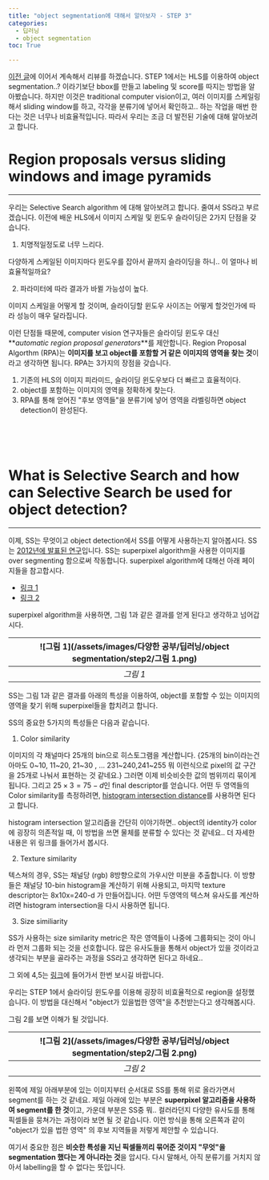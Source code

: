 ```yaml
---
title: "object segmentation에 대해서 알아보자 - STEP 3"
categories:
  - 딥러닝
  - object segmentation
toc: True

---
```


[이전 글](https://yhyuntak.github.io/%EB%94%A5%EB%9F%AC%EB%8B%9D/object%20segmentation/object-segmentation%EC%97%90-%EB%8C%80%ED%95%B4%EC%84%9C-%EC%95%8C%EC%95%84%EB%B3%B4%EC%9E%90-STEP-1/)에 이어서 계속해서 리뷰를 하겠습니다.
STEP 1에서는 HLS를 이용하여 object segmentation..? 이라기보단 bbox를 만들고 labeling 및 score를 따지는 방법을 알아봤습니다.
하지만 이것은 traditional computer vision이고, 여러 이미지를 스케일링해서 sliding window를 하고, 각각을 분류기에 넣어서 확인하고.. 하는 작업을 매번 한다는 것은 너무나 비효율적입니다.
따라서 우리는 조금 더 발전된 기술에 대해 알아보려고 합니다.

# Region proposals versus sliding windows and image pyramids
---

우리는 Selective Search algorithm 에 대해 알아보려고 합니다. 줄여서 SS라고 부르겠습니다.
이전에 배운 HLS에서 이미지 스케일 및 윈도우 슬라이딩은 2가지 단점을 갖습니다.

1. 치명적일정도로 너무 느리다. 

  다양하게 스케일된 이미지마다 윈도우를 잡아서 끝까지 슬라이딩을 하니.. 이 얼마나 비효율적일까요?

2. 파라미터에 따라 결과가 바뀔 가능성이 높다.

  이미지 스케일을 어떻게 할 것이며, 슬라이딩할 윈도우 사이즈는 어떻게 할것인가에 따라 성능이 매우 달라집니다. 

이런 단점들 때문에, computer vision 연구자들은 슬라이딩 윈도우 대신 **_automatic region proposal generators_**를 제안합니다. 
Region Proposal Algorthm (RPA)는 **이미지를 보고 object를 포함할 거 같은 이미지의 영역을 찾는 것**이라고 생각하면 됩니다.
RPA는 3가지의 장점을 갖습니다.

1. 기존의 HLS의 이미지 피라미드, 슬라이딩 윈도우보다 더 빠르고 효율적이다.
2. object를 포함하는 이미지의 영역을 정확하게 찾는다.
3. RPA를 통해 얻어진 "후보 영역들"을 분류기에 넣어 영역을 라벨링하면 object detection이 완성된다.

<br/><br/><br/>

# What is Selective Search and how can Selective Search be used for object detection?
---

이제, SS는 무엇이고 object detection에서 SS를 어떻게 사용하는지 알아봅시다. SS는 [2012년에 발표된 연구](http://www.huppelen.nl/publications/selectiveSearchDraft.pdf)입니다. 
SS는 superpixel algorithm을 사용한 이미지를 over segmenting 함으로써 작동합니다. superpixel algorithm에 대해선 아래 페이지들을 참고합시다.

* [링크 1](https://www.pyimagesearch.com/2017/06/05/computing-image-colorfulness-with-opencv-and-python/)
* [링크 2](https://www.pyimagesearch.com/2017/06/26/labeling-superpixel-colorfulness-opencv-python/)

superpixel algorithm을 사용하면, 그림 1과 같은 결과를 얻게 된다고 생각하고 넘어갑시다. 

|![그림 1](/assets/images/다양한 공부/딥러닝/object segmentation/step2/그림 1.png)|
|:--:|
|_그림 1_|

SS는 그림 1과 같은 결과를 아래의 특성을 이용하여, object를 포함할 수 있는 이미지의 영역을 찾기 위해 superpixel들을 합치려고 합니다.

SS의 중요한 5가지의 특성들은 다음과 같습니다.

1. Color similarity 

  이미지의 각 채널마다 25개의 bin으로 히스토그램을 계산합니다. 
  {25개의 bin이라는건 아마도 0~10, 11~20, 21~30 , ... 231~240,241~255 뭐 이런식으로 pixel의 값 구간을 25개로 나눠서 표현하는 것 같네요.}
  그러면 이제 비슷비슷한 값의 범위끼리 묶이게 됩니다. 그리고 $25 \times 3=75-d$인 final descriptor를 얻습니다. 
  어떤 두 영역들의 Color similarity를 측정하려면, [histogram intersection distance](https://mpatacchiola.github.io/blog/2016/11/12/the-simplest-classifier-histogram-intersection.html)를 사용하면 된다고 합니다.
  
  histogram intersection 알고리즘을 간단히 이야기하면.. object의 identity가 color에 굉장히 의존적일 때, 이 방법을 쓰면 물체를 분류할 수 있다는 것 같네요.. 더 자세한 내용은 위 링크를 들어가서 봅시다.

2. Texture similarity 

  텍스쳐의 경우, SS는 채널당 (rgb) 8방향으로의 가우시안 미분을 추출합니다.
  이 방향들은 채널당 10-bin histogram을 계산하기 위해 사용되고, 마지막 texture descriptor는 8x10x=240-d 가 만들어집니다.
  어떤 두영역의 텍스쳐 유사도를 계산하려면 histogram intersection을 다시 사용하면 됩니다.


3. Size similiarity 

  SS가 사용하는 size similarity metric은 작은 영역들이 나중에 그룹화되는 것이 아니라 먼저 그룹화 되는 것을 선호합니다. 
  많은 유사도들을 통해서 object가 있을 것이라고 생각되는 부분을 골라주는 과정을 SS라고 생각하면 된다고 하네요.. 
  
  그 외에 4,5는 [링크](https://learnopencv.com/selective-search-for-object-detection-cpp-python/)에 들어가서 한번 보시길 바랍니다.

우리는 STEP 1에서 슬라이딩 윈도우를 이용해 굉장히 비효율적으로 region을 설정했습니다. 
이 방법을 대신해서 "object가 있을법한 영역"을 추천받는다고 생각해봅시다.

그림 2를 보면 이해가 될 것입니다.

|![그림 2](/assets/images/다양한 공부/딥러닝/object segmentation/step2/그림 2.png)|
|:--:|
|_그림 2_|

왼쪽에 제일 아래부분에 있는 이미지부터 순서대로 SS를 통해 위로 올라가면서 segment를 하는 것 같네요. 
제일 아래에 있는 부분은 **superpixel 알고리즘을 사용하여 segment를 한 것**이고,
가운데 부분은 SS중 뭐.. 컬러라던지 다양한 유사도를 통해 픽셀들을 뭉쳐가는 과정이라 보면 될 것 같습니다. 
이런 방식을 통해 오른쪽과 같이 "object가 있을 법한 영역" 의 후보 지역들을 저렇게 제안할 수 있습니다.

여기서 중요한 점은 **비슷한 특성을 지닌 픽셀들끼리 묶어준 것이지 "무엇"을 segmentation 했다는 게 아니라는 것**을 압시다.
다시 말해서, 아직 분류기를 거치지 않아서 labelling을 할 수 없다는 뜻입니다.

